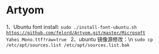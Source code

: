 # Artyom
1、Ubuntu font install:
<code>sudo ./install-font-ubuntu.sh https://github.com/felord/Artyom.git/master/Microsoft Yahei Mono.ttf?raw=true
</code>
2、ubuntu 镜像源修改：\n
<code>sudo cp /etc/apt/sources.list /etc/apt/sources.list.bak<code>




